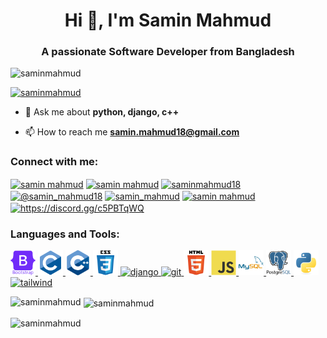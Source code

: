 <h1 align="center">Hi 👋, I'm Samin Mahmud</h1>
<h3 align="center">A passionate Software Developer from Bangladesh</h3>

<p align="left"> <img src="https://komarev.com/ghpvc/?username=saminmahmud&label=Profile%20views&color=0e75b6&style=flat" alt="saminmahmud" /> </p>

<p align="left"> <a href="https://github.com/ryo-ma/github-profile-trophy"><img src="https://github-profile-trophy.vercel.app/?username=saminmahmud" alt="saminmahmud" /></a> </p>

- 💬 Ask me about **python, django, c++**

- 📫 How to reach me **samin.mahmud18@gmail.com**

<h3 align="left">Connect with me:</h3>
<p align="left">
<a href="https://linkedin.com/in/samin mahmud" target="blank"><img align="center" src="https://raw.githubusercontent.com/rahuldkjain/github-profile-readme-generator/master/src/images/icons/Social/linked-in-alt.svg" alt="samin mahmud" height="30" width="40" /></a>
<a href="https://fb.com/samin mahmud" target="blank"><img align="center" src="https://raw.githubusercontent.com/rahuldkjain/github-profile-readme-generator/master/src/images/icons/Social/facebook.svg" alt="samin mahmud" height="30" width="40" /></a>
<a href="https://www.codechef.com/users/saminmahmud18" target="blank"><img align="center" src="https://cdn.jsdelivr.net/npm/simple-icons@3.1.0/icons/codechef.svg" alt="saminmahmud18" height="30" width="40" /></a>
<a href="https://www.hackerrank.com/@samin_mahmud18" target="blank"><img align="center" src="https://raw.githubusercontent.com/rahuldkjain/github-profile-readme-generator/master/src/images/icons/Social/hackerrank.svg" alt="@samin_mahmud18" height="30" width="40" /></a>
<a href="https://codeforces.com/profile/samin_mahmud" target="blank"><img align="center" src="https://raw.githubusercontent.com/rahuldkjain/github-profile-readme-generator/master/src/images/icons/Social/codeforces.svg" alt="samin_mahmud" height="30" width="40" /></a>
<a href="https://www.leetcode.com/samin mahmud" target="blank"><img align="center" src="https://raw.githubusercontent.com/rahuldkjain/github-profile-readme-generator/master/src/images/icons/Social/leet-code.svg" alt="samin mahmud" height="30" width="40" /></a>
<a href="https://discord.gg/https://discord.gg/c5PBTqWQ" target="blank"><img align="center" src="https://raw.githubusercontent.com/rahuldkjain/github-profile-readme-generator/master/src/images/icons/Social/discord.svg" alt="https://discord.gg/c5PBTqWQ" height="30" width="40" /></a>
</p>

<h3 align="left">Languages and Tools:</h3>
<p align="left"> <a href="https://getbootstrap.com" target="_blank" rel="noreferrer"> <img src="https://raw.githubusercontent.com/devicons/devicon/master/icons/bootstrap/bootstrap-plain-wordmark.svg" alt="bootstrap" width="40" height="40"/> </a> <a href="https://www.cprogramming.com/" target="_blank" rel="noreferrer"> <img src="https://raw.githubusercontent.com/devicons/devicon/master/icons/c/c-original.svg" alt="c" width="40" height="40"/> </a> <a href="https://www.w3schools.com/cpp/" target="_blank" rel="noreferrer"> <img src="https://raw.githubusercontent.com/devicons/devicon/master/icons/cplusplus/cplusplus-original.svg" alt="cplusplus" width="40" height="40"/> </a> <a href="https://www.w3schools.com/css/" target="_blank" rel="noreferrer"> <img src="https://raw.githubusercontent.com/devicons/devicon/master/icons/css3/css3-original-wordmark.svg" alt="css3" width="40" height="40"/> </a> <a href="https://www.djangoproject.com/" target="_blank" rel="noreferrer"> <img src="https://cdn.worldvectorlogo.com/logos/django.svg" alt="django" width="40" height="40"/> </a> <a href="https://git-scm.com/" target="_blank" rel="noreferrer"> <img src="https://www.vectorlogo.zone/logos/git-scm/git-scm-icon.svg" alt="git" width="40" height="40"/> </a> <a href="https://www.w3.org/html/" target="_blank" rel="noreferrer"> <img src="https://raw.githubusercontent.com/devicons/devicon/master/icons/html5/html5-original-wordmark.svg" alt="html5" width="40" height="40"/> </a> <a href="https://developer.mozilla.org/en-US/docs/Web/JavaScript" target="_blank" rel="noreferrer"> <img src="https://raw.githubusercontent.com/devicons/devicon/master/icons/javascript/javascript-original.svg" alt="javascript" width="40" height="40"/> </a> <a href="https://www.mysql.com/" target="_blank" rel="noreferrer"> <img src="https://raw.githubusercontent.com/devicons/devicon/master/icons/mysql/mysql-original-wordmark.svg" alt="mysql" width="40" height="40"/> </a> <a href="https://www.postgresql.org" target="_blank" rel="noreferrer"> <img src="https://raw.githubusercontent.com/devicons/devicon/master/icons/postgresql/postgresql-original-wordmark.svg" alt="postgresql" width="40" height="40"/> </a> <a href="https://www.python.org" target="_blank" rel="noreferrer"> <img src="https://raw.githubusercontent.com/devicons/devicon/master/icons/python/python-original.svg" alt="python" width="40" height="40"/> </a> <a href="https://tailwindcss.com/" target="_blank" rel="noreferrer"> <img src="https://www.vectorlogo.zone/logos/tailwindcss/tailwindcss-icon.svg" alt="tailwind" width="40" height="40"/> </a> </p>

<p><img align="left" src="https://github-readme-stats.vercel.app/api/top-langs?username=saminmahmud&show_icons=true&locale=en&layout=compact" alt="saminmahmud" /></p>

<p>&nbsp;<img align="center" src="https://github-readme-stats.vercel.app/api?username=saminmahmud&show_icons=true&locale=en" alt="saminmahmud" /></p>

<p><img align="center" src="https://github-readme-streak-stats.herokuapp.com/?user=saminmahmud&" alt="saminmahmud" /></p>
